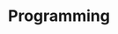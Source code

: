 ---
layout: list
type: category
title:  Programming
slug:   programming
sidebar: true
order: 3
description: >
  All about Programming.
---